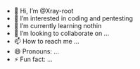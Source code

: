 - 👋 Hi, I’m @Xray-root
- 👀 I’m interested in coding and pentesting
- 🌱 I’m currently learning nothin
- 💞️ I’m looking to collaborate on ...
- 📫 How to reach me ...
- 😄 Pronouns: ...
- ⚡ Fun fact: ...

<!---
Xray-root/Xray-root is a ✨ special ✨ repository because its `README.md` (this file) appears on your GitHub profile.
You can click the Preview link to take a look at your changes.
--->
